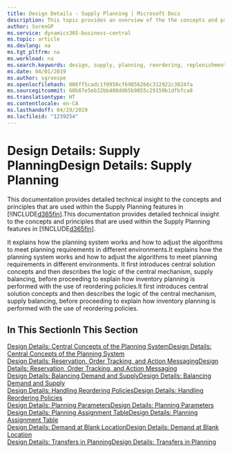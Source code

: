 ```yaml
---
title: Design Details - Supply Planning | Microsoft Docs
description: This topic provides an overview of the the concepts and principles that are used within the Supply Planning features in Business Central.
author: SorenGP
ms.service: dynamics365-business-central
ms.topic: article
ms.devlang: na
ms.tgt_pltfrm: na
ms.workload: na
ms.search.keywords: design, supply, planning, reordering, replenishment
ms.date: 04/01/2019
ms.author: sgroespe
ms.openlocfilehash: 006ff5cadc1f0950cf69856266c312922c3024fa
ms.sourcegitcommit: 60b87e5eb32bb408dd65b9855c29159b1dfbfca8
ms.translationtype: HT
ms.contentlocale: en-CA
ms.lasthandoff: 04/29/2019
ms.locfileid: "1239254"
---
```

# <a name="design-details-supply-planning"></a><span data-ttu-id="d9ee9-103">Design Details: Supply Planning</span><span class="sxs-lookup"><span data-stu-id="d9ee9-103">Design Details: Supply Planning</span></span>
<span data-ttu-id="d9ee9-104">This documentation provides detailed technical insight to the concepts and principles that are used within the Supply Planning features in [!INCLUDE[d365fin](includes/d365fin_md.md)].</span><span class="sxs-lookup"><span data-stu-id="d9ee9-104">This documentation provides detailed technical insight to the concepts and principles that are used within the Supply Planning features in [!INCLUDE[d365fin](includes/d365fin_md.md)].</span></span>  

<span data-ttu-id="d9ee9-105">It explains how the planning system works and how to adjust the algorithms to meet planning requirements in different environments.</span><span class="sxs-lookup"><span data-stu-id="d9ee9-105">It explains how the planning system works and how to adjust the algorithms to meet planning requirements in different environments.</span></span> <span data-ttu-id="d9ee9-106">It first introduces central solution concepts and then describes the logic of the central mechanism, supply balancing, before proceeding to explain how inventory planning is performed with the use of reordering policies.</span><span class="sxs-lookup"><span data-stu-id="d9ee9-106">It first introduces central solution concepts and then describes the logic of the central mechanism, supply balancing, before proceeding to explain how inventory planning is performed with the use of reordering policies.</span></span>  

## <a name="in-this-section"></a><span data-ttu-id="d9ee9-107">In This Section</span><span class="sxs-lookup"><span data-stu-id="d9ee9-107">In This Section</span></span>  
[<span data-ttu-id="d9ee9-108">Design Details: Central Concepts of the Planning System</span><span class="sxs-lookup"><span data-stu-id="d9ee9-108">Design Details: Central Concepts of the Planning System</span></span>](design-details-central-concepts-of-the-planning-system.md)  
[<span data-ttu-id="d9ee9-109">Design Details: Reservation, Order Tracking, and Action Messaging</span><span class="sxs-lookup"><span data-stu-id="d9ee9-109">Design Details: Reservation, Order Tracking, and Action Messaging</span></span>](design-details-reservation-order-tracking-and-action-messaging.md)  
[<span data-ttu-id="d9ee9-110">Design Details: Balancing Demand and Supply</span><span class="sxs-lookup"><span data-stu-id="d9ee9-110">Design Details: Balancing Demand and Supply</span></span>](design-details-balancing-demand-and-supply.md)  
[<span data-ttu-id="d9ee9-111">Design Details: Handling Reordering Policies</span><span class="sxs-lookup"><span data-stu-id="d9ee9-111">Design Details: Handling Reordering Policies</span></span>](design-details-handling-reordering-policies.md)  
[<span data-ttu-id="d9ee9-112">Design Details: Planning Parameters</span><span class="sxs-lookup"><span data-stu-id="d9ee9-112">Design Details: Planning Parameters</span></span>](design-details-planning-parameters.md)  
[<span data-ttu-id="d9ee9-113">Design Details: Planning Assignment Table</span><span class="sxs-lookup"><span data-stu-id="d9ee9-113">Design Details: Planning Assignment Table</span></span>](design-details-planning-assignment-table.md)  
[<span data-ttu-id="d9ee9-114">Design Details: Demand at Blank Location</span><span class="sxs-lookup"><span data-stu-id="d9ee9-114">Design Details: Demand at Blank Location</span></span>](design-details-demand-at-blank-location.md)  
[<span data-ttu-id="d9ee9-115">Design Details: Transfers in Planning</span><span class="sxs-lookup"><span data-stu-id="d9ee9-115">Design Details: Transfers in Planning</span></span>](design-details-transfers-in-planning.md)
